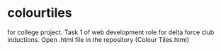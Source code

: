 # colourtiles
for college project.
Task 1 of web development role for delta force club inductions.
Open .html file in the repository (Colour Tiles.html)
